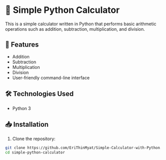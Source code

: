 # 🧮 Simple Python Calculator

This is a simple calculator written in Python that performs basic arithmetic operations such as addition, subtraction, multiplication, and division.

## 🚀 Features

- Addition
- Subtraction
- Multiplication
- Division
- User-friendly command-line interface

## 🛠️ Technologies Used

- Python 3

## 📥 Installation

1. Clone the repository:

```bash
git clone https://github.com/EriThinMyat/Simple-Calculator-with-Python.git
cd simple-python-calculator
